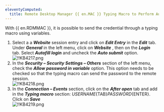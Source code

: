 ```yaml
---
eleventyComputed:
  title: Remote Desktop Manager {{ en.MAC }} Typing Macro to Perform Authentication
---
```

With {{ en.RDMMAC }}, it is possible to send the credential through a typing macro using variables.  

1. Select a a ***Website*** session entry and click on ***Edit Entry*** in the ***Edit*** tab. Under ***General*** in the left menu, click on ***Website*** , then on the ***Login*** tab. Select ***Autofill login*** and uncheck the ***Auto submit*** option.  
![!!KB4217.png](https://webdevolutions.azureedge.net/docs/en/kb/KB4217.png)
1. In the ***Security – Security Settings – Others*** section of the left menu, check the ***Allow password in variable*** option. This option needs to be checked so that the typing macro can send the password to the remote session.  
![!!KB4218.png](https://webdevolutions.azureedge.net/docs/en/kb/KB4218.png)
1. In the ***Connection – Events*** section, click on the ***After open*** tab and add in the ***Typing macro*** section: $USERNAME${TAB}$PASSWORD${ENTER}. Click on ***Save***  
![!!KB4219.png](https://webdevolutions.azureedge.net/docs/en/kb/KB4219.png)
